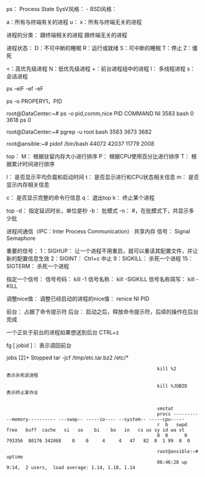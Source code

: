 ps： Process State
SysV风格： -
BSD风格：

a：所有与终端有关的进程
u：
x：所有与终端无关的进程

进程的分类：
跟终端相关的进程
跟终端无关的进程

进程状态：
D：不可中断的睡眠
R：运行或就绪
S：可中断的睡眠
T：停止
Z：僵死

<：高优先级进程
N：低优先级进程
+：前台进程组中的进程
l：  多线程进程
s： 会话进程     


ps
-elF
-ef
-eF

ps -o PROPERY1，PID

root@DataCenter:~# ps -o pid,comm,nice
PID COMMAND          NI
3583 bash              0
3618 ps                0  

root@DataCenter:~# pgrep -u root bash 
3583
3673
3682      

root@ansible:~# pidof /bin/bash
44072 42037 11779 2008                


top：
M：  根据驻留内存大小进行排序
P：   根据CPU使用百分比进行排序
T：   根据累计时间进行排序

l：      是否显示平均负载和启动时间
t：      是否显示进行和CPU状态相关信息
m：    是否显示内存相关信息

c：     是否显示完整的命令行信息
q：     退出top
k：     终止某个进程


top
-d：     指定延迟时长，单位是秒
-b：     批模式
-n：     #，在批模式下，共显示多少批

进程间通信（IPC：Inter Process Communication）
共享内存
信号： Signal
Semaphore

重要的信号：
1：SIGHUP：   让一个进程不用重启，就可以重读其配置文件，并让新的配置信息生效
2：SIGINT：   Ctrl+c  中止
9：SIGKILL：  杀死一个进程
15：SIGTERM：     杀死一个进程

指定一个信号：
信号号码：   kill -1
信号名称：   kill -SIGKILL
信号名称简写： kill -KILL


调整nice值：
调整已经启动的进程的nice值：
renice NI PID


前台： 占据了命令提示符
后台： 启动之后，释放命令提示符，后续的操作在后台完成

一个正处于前台的进程如果想送到后台
CTRL+z

fg  [ jobid ]： 表示调回前台

jobs
[2]+  Stopped           tar -jcf  /tmp/etc.tar.bz2  /etc/*

														   kill %2         表示杀死该进程

														   kill %JOBID     表示终止某作业


														   vmstat
														   procs -----------memory---------- ---swap-- -----io---- --system-- -----cpu-----
														   r  b   swpd   free   buff  cache   si   so    bi    bo   in   cs us sy id wa st
														   0  0      0 793356  80176 342868    0    0     4     4   47   82  0  1 99  0  0	

														   root@ansible:~# uptime
														   06:46:28 up  9:14,  2 users,  load average: 1.14, 1.10, 1.14 

